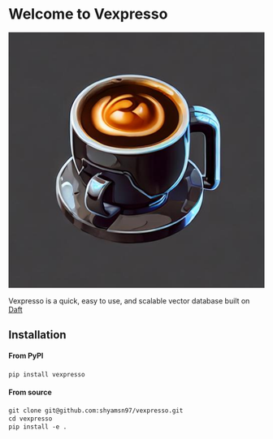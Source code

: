 # Welcome to Vexpresso

![](./docs/_static/cup.png)

Vexpresso is a quick, easy to use, and scalable vector database built on [Daft](https://www.getdaft.io/)

## Installation

#### From PyPI

```pip install vexpresso```

#### From source

```
git clone git@github.com:shyamsn97/vexpresso.git
cd vexpresso
pip install -e .
```
